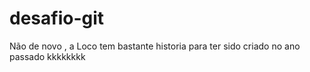 desafio-git
========

Não de novo , a Loco tem bastante historia para ter sido criado no ano passado kkkkkkkk 

